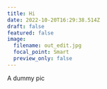 ```yaml
---
title: Hi
date: 2022-10-20T16:29:38.514Z
draft: false
featured: false
image:
  filename: out_edit.jpg
  focal_point: Smart
  preview_only: false
---
```

A dummy pic